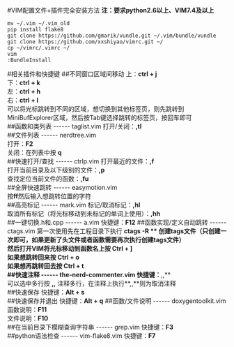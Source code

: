 #VIM配置文件+插件完全安装方法
**注：要求python2.6以上、VIM7.4及以上**
```
mv ~/.vim ~/.vim_old
pip install flake8
git clone https://github.com/gmarik/vundle.git ~/.vim/bundle/vundle
git clone https://github.com/xxshiyao/vimrc.git ~/
cp ~/vimrc/.vimrc ~/
vim
:BundleInstall
```
#相关插件和快捷键
##不同窗口区域间移动
上：**ctrl + j**  
下：**ctrl + k**  
左：**ctrl + h**  
右：**ctrl + l**  
可以将光标跳转到不同的区域，想切换到其他标签页，则先跳转到MiniBufExplorer区域，然后按Tab键选择跳转的标签页，按回车即可  
##函数和类列表 ------ taglist.vim
打开/关闭：**,tl**  
##文件列表 ------ nerdtree.vim  
打开：**F2**  
关闭：在列表中按 **q**  
##快速打开/查找 ------ ctrlp.vim
打开最近的文件：**,f**  
打开当前目录及以下级别的文件：**,p**  
查找定位当前文件的函数：**,fu**  
##全屏快速跳转 ------ easymotion.vim  
按**ff**然后输入想跳转位置的字符  
##高亮标记 ------ mark.vim
标记/取消标记：**,hl**  
取消所有标记（将光标移动到未标记的单词上使用）：**,hh**  
##一键切换.h和.cpp ------ a.vim
快捷键：**F12** 
##函数实现/定义自动跳转 ------ ctags.vim
第一次使用先在工程目录下执行 ﻿﻿**ctags -R ** 创建tags文件（只创建一次即可，如果更新了头文件或者函数需要再次执行创建tags文件）  
然后打开VIM将光标移动到函数名上按 **Ctrl + ]**  
如果想跳转回来按 **Ctrl + o**  
如果想再跳转回去按 **Ctrl + t**  
##快速注释 ------ the-nerd-commenter.vim
快捷键：**,,**  
可以选中多行按 **,,** 注释多行，在注释上执行**,,**则为取消注释  
##快速保存
快捷键：**Alt + s**  
##快速保存并退出
快捷键：**Alt + q** 
##函数/文件说明 ------ doxygentoolkit.vim
函数说明：**F11**  
文件说明：**F10**  
##在当前目录下模糊查询字符串 ------ grep.vim
快捷键：**F3**  
##python语法检查 ------ vim-flake8.vim
快捷键：**F7** 
